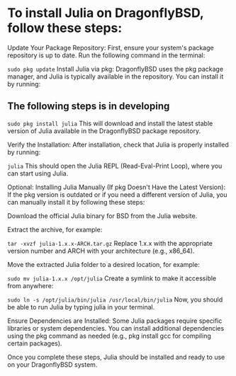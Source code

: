 # To install Julia on DragonflyBSD, follow these steps:

Update Your Package Repository: First, ensure your system's package repository is up to date. Run the following command in the terminal:

`sudo pkg update`
Install Julia via pkg: DragonflyBSD uses the pkg package manager, and Julia is typically available in the repository. You can install it by running:

## The following steps is in developing
`sudo pkg install julia`
This will download and install the latest stable version of Julia available in the DragonflyBSD package repository.

Verify the Installation: After installation, check that Julia is properly installed by running:

`julia`
This should open the Julia REPL (Read-Eval-Print Loop), where you can start using Julia.

Optional: Installing Julia Manually (If pkg Doesn't Have the Latest Version): If the pkg version is outdated or if you need a different version of Julia, you can manually install it by following these steps:

Download the official Julia binary for BSD from the Julia website.

Extract the archive, for example:

`tar -xvzf julia-1.x.x-ARCH.tar.gz`
Replace 1.x.x with the appropriate version number and ARCH with your architecture (e.g., x86_64).

Move the extracted Julia folder to a desired location, for example:

`sudo mv julia-1.x.x /opt/julia`
Create a symlink to make it accessible from anywhere:

`sudo ln -s /opt/julia/bin/julia /usr/local/bin/julia`
Now, you should be able to run Julia by typing julia in your terminal.

Ensure Dependencies are Installed: Some Julia packages require specific libraries or system dependencies. You can install additional dependencies using the pkg command as needed (e.g., pkg install gcc for compiling certain packages).

Once you complete these steps, Julia should be installed and ready to use on your DragonflyBSD system.
